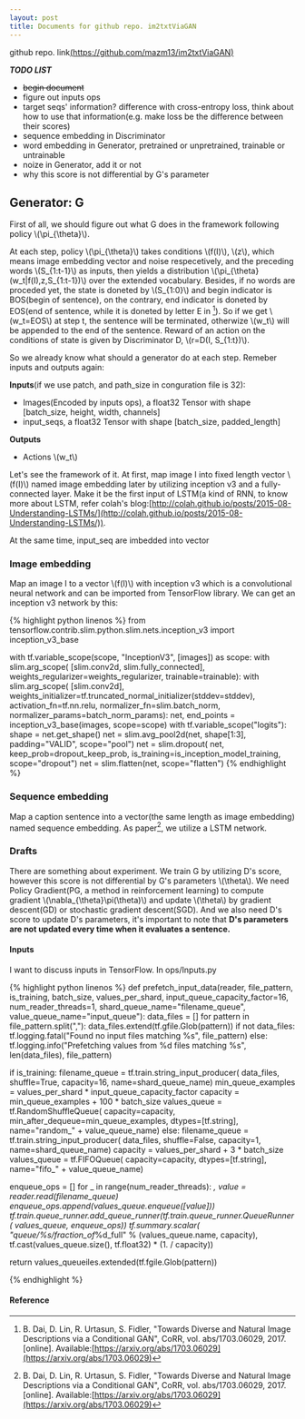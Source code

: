 ```yaml
---
layout: post
title: Documents for github repo. im2txtViaGAN
---
```

<script type="text/javascript" src="http://cdn.mathjax.org/mathjax/latest/MathJax.js?config=default"></script>
github repo. link[(https://github.com/mazm13/im2txtViaGAN)](https://github.com/mazm13/im2txtViaGAN)

***TODO LIST***
* ~~begin document~~
* figure out inputs ops
* target seqs' information? difference with cross-entropy loss, think about how to use that information(e.g. make loss be the difference between their scores)
* sequence embedding in Discriminator
* word embedding in Generator, pretrained or unpretrained, trainable or untrainable
* noize in Generator, add it or not
* why this score is not differential by G's parameter

## Generator: G
First of all, we should figure out what G does in the framework following policy \\(\pi_{\theta}\\).

At each step, policy \\(\pi_{\theta}\\) takes conditions \\(f(I)\\), \\(z\\), which means image embedding vector and noise respecetively, and the preceding words \\(S_{1:t-1}\\) as inputs, then yields a distribution \\(\pi_{\theta}(w_t\|f(I),z,S_{1:t-1})\\) over the extended vocabulary. Besides, if no words are proceded yet, the state is doneted by \\(S_{1:0}\\) and begin indicator is BOS(begin of sentence), on the contrary, end indicator is doneted by EOS(end of sentence, while it is doneted by letter E in [^fn-ref-1]). So if we get \\(w_t=EOS\\) at step t, the sentence will be terminated, otherwize \\(w_t\\) will be appended to the end of the sentence. Reward of an action on the conditions of state is given by Discriminator D, \\(r=D(I, S_{1:t})\\).

So we already know what should a generator do at each step. Remeber inputs and outputs again:

**Inputs**(if we use patch, and path_size in conguration file is 32):
* Images(Encoded by inputs ops), a float32 Tensor with shape [batch_size, height, width, channels]
* input_seqs, a float32 Tensor with shape [batch_size, padded_length]

**Outputs**
* Actions \\(w_t\\)

Let's see the framework of it. At first, map image I into fixed length vector \\(f(I)\\) named image embedding later by utilizing inception v3 and a fully-connected layer. Make it be the first input of LSTM(a kind of RNN, to know more about LSTM, refer colah's blog:[http://colah.github.io/posts/2015-08-Understanding-LSTMs/](http://colah.github.io/posts/2015-08-Understanding-LSTMs/)). 

At the same time, input_seq are imbedded into vector

### Image embedding
Map an image I to a vector \\(f(I)\\) with inception v3 which is a convolutional neural network and can be imported from TensorFlow library. We can get an inception v3 network by this:

{% highlight python linenos %}
from tensorflow.contrib.slim.python.slim.nets.inception_v3 import inception_v3_base

with tf.variable_scope(scope, "InceptionV3", [images]) as scope:
  with slim.arg_scope(
      [slim.conv2d, slim.fully_connected],
      weights_regularizer=weights_regularizer,
      trainable=trainable):
    with slim.arg_scope(
        [slim.conv2d],
        weights_initializer=tf.truncated_normal_initializer(stddev=stddev),
        activation_fn=tf.nn.relu,
        normalizer_fn=slim.batch_norm,
        normalizer_params=batch_norm_params):
      net, end_points = inception_v3_base(images, scope=scope)
      with tf.variable_scope("logits"):
        shape = net.get_shape()
        net = slim.avg_pool2d(net, shape[1:3], padding="VALID", scope="pool")
        net = slim.dropout(
            net,
            keep_prob=dropout_keep_prob,
            is_training=is_inception_model_training,
            scope="dropout")
        net = slim.flatten(net, scope="flatten")
{% endhighlight %}

### Sequence embedding

Map a caption sentence into a vector(the same length as image embedding) named sequence embedding. As paper[^fn-ref-1], we utilize a LSTM network.

### Drafts

There are something about experiment. We train G by utilizing D's score, however this score is not differential by G's parameters \\(\theta\\). We need Policy Gradient(PG, a method in reinforcement learning) to compute gradient \\(\nabla_{\theta}\pi(\theta)\\) and update \\(\theta\\) by gradient descent(GD) or stochastic gradient descent(SGD). And we also need D's score to update D's parameters, it's important to note that **D's parameters are not updated every time when it evaluates a sentence.** 

#### Inputs

I want to discuss inputs in TensorFlow. In ops/Inputs.py

{% highlight python linenos %}
def prefetch_input_data(reader,
                        file_pattern,
                        is_training,
                        batch_size,
                        values_per_shard,
                        input_queue_capacity_factor=16,
                        num_reader_threads=1,
                        shard_queue_name="filename_queue",
                        value_queue_name="input_queue"):
  data_files = []
  for pattern in file_pattern.split(","):
    data_files.extend(tf.gfile.Glob(pattern))
  if not data_files:
    tf.logging.fatal("Found no input files matching %s", file_pattern)
  else:
    tf.logging.info("Prefetching values from %d files matching %s",
                    len(data_files), file_pattern)

  if is_training:
    filename_queue = tf.train.string_input_producer(
        data_files, shuffle=True, capacity=16, name=shard_queue_name)
    min_queue_examples = values_per_shard * input_queue_capacity_factor
    capacity = min_queue_examples + 100 * batch_size
    values_queue = tf.RandomShuffleQueue(
        capacity=capacity,
        min_after_dequeue=min_queue_examples,
        dtypes=[tf.string],
        name="random_" + value_queue_name)
  else:
    filename_queue = tf.train.string_input_producer(
        data_files, shuffle=False, capacity=1, name=shard_queue_name)
    capacity = values_per_shard + 3 * batch_size
    values_queue = tf.FIFOQueue(
        capacity=capacity, dtypes=[tf.string], name="fifo_" + value_queue_name)

  enqueue_ops = []
  for _ in range(num_reader_threads):
    _, value = reader.read(filename_queue)
    enqueue_ops.append(values_queue.enqueue([value]))
  tf.train.queue_runner.add_queue_runner(tf.train.queue_runner.QueueRunner(
      values_queue, enqueue_ops))
  tf.summary.scalar(
      "queue/%s/fraction_of_%d_full" % (values_queue.name, capacity),
      tf.cast(values_queue.size(), tf.float32) * (1. / capacity))

  return values_queueiles.extended(tf.fgile.Glob(pattern))

{% endhighlight %}

#### Reference
[^fn-ref-1]: B. Dai, D. Lin, R. Urtasun, S. Fidler, "Towards Diverse and Natural Image Descriptions via a Conditional GAN", CoRR, vol. abs/1703.06029, 2017. [online]. Available:[https://arxiv.org/abs/1703.06029](https://arxiv.org/abs/1703.06029)

